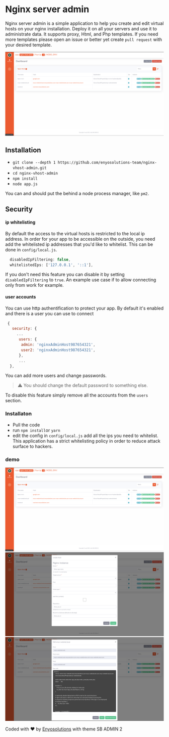 # Nginx server admin

Nginx server admin is a simple application to help you create and edit virtual hosts on your nginx installation. Deploy it on all your servers and use it to administrate data. It supports proxy, Html, and Php  templates. If you need more templates please open an issue or better yet create `pull request` with your desired template.

![nginx editor](./examples/homepage.png)


## Installation

- `git clone --depth 1 https://github.com/enyosolutions-team/nginx-vhost-admin.git`
- `cd nginx-vhost-admin`
- `npm install`
- `node app.js`

You can and should put the behind a node process manager, like `pm2`.

## Security

#### ip whitelisting
By default the access to the virtual hosts is restricted to the local ip address.
In order for your app to be accessible on the outside, you need add the whitelisted ip addresses that you'd like to whitelist. This can be done in `config/local.js`.

```javascript
  disabledIpFiltering: false,
  whitelistedIps: ['127.0.0.1', '::1'],
```

If you don't need this feature you can disable it by setting `disabledIpFiltering` to `true`.
An example use case if to allow connecting only from work for example.


#### user accounts

You can use http authentification to protect your app. By default it's enabled and there is a user you can use to connect

```javascript
 {
   security: {
     ...
      users: {
       admin: 'nginxAdminHost987654321',
       user2: 'nginxAdminHost987654321',
      },
      ...
  },
  ```

You can add more users and change passwords.

> ⚠️  You should change the default password to something else.

To disable this feature simply remove all the accounts from the `users` section.


### Installaton

+ Pull the code
+ run `npm install`or `yarn`
+ edit the config in `config/local.js`  add all the ips you need to whitelist. This application has a strict whitelisting policy in order to reduce attack surface to hackers.


### demo

![nginx editor](./examples/homepage.png)
![nginx editor](./examples/create.png)
![nginx editor](./examples/edit.png)



<div class="copyright text-center my-auto">
                <span>Coded with ❤️ by  <a href="https://www.enyosolutions.com" target="_blank">Enyosolutions</a></span> with theme SB ADMIN 2
              </div>
